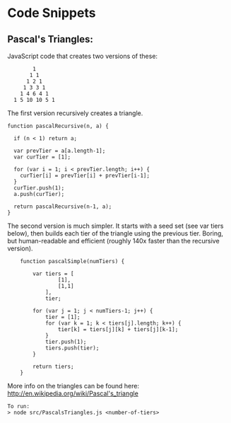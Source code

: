 Code Snippets
===========================

Pascal's Triangles:
---------------------------

JavaScript code that creates two versions of these:

 		    1
 	       1 1
 	      1 2 1
 	     1 3 3 1
 	    1 4 6 4 1
 	  1 5 10 10 5 1

The first version recursively creates a triangle. 

    function pascalRecursive(n, a) {

      if (n < 1) return a;

      var prevTier = a[a.length-1];
      var curTier = [1];

      for (var i = 1; i < prevTier.length; i++) {
        curTier[i] = prevTier[i] + prevTier[i-1];
      }
      curTier.push(1);
      a.push(curTier);

      return pascalRecursive(n-1, a);
    }

The second version is much simpler. It starts with a seed set (see var tiers below), then builds each tier of the triangle using the previous tier. Boring, but human-readable and efficient (roughly 140x faster than the recursive version).

		function pascalSimple(numTiers) {

			var tiers = [
					[1],
					[1,1]
				],
				tier;

			for (var j = 1; j < numTiers-1; j++) {
				tier = [1];
				for (var k = 1; k < tiers[j].length; k++) {
					tier[k] = tiers[j][k] + tiers[j][k-1];
				}
				tier.push(1);
				tiers.push(tier);
			}

			return tiers;
		}

More info on the triangles can be found here: http://en.wikipedia.org/wiki/Pascal's_triangle

	To run:
	> node src/PascalsTriangles.js <number-of-tiers>